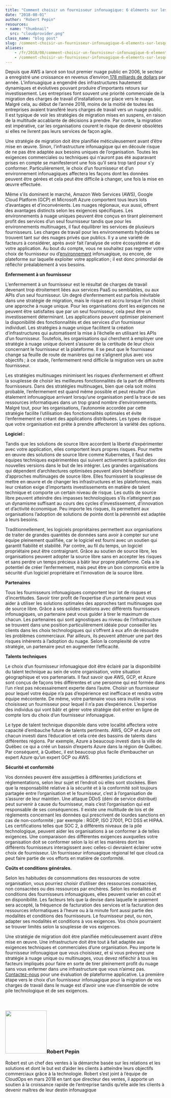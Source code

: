 ```yaml
---
title: "Comment choisir un fournisseur infonuagique: 6 éléments sur lesquels se concentrer lors de la migration vers un nuage"
date: "2018-08-01"
author: "Robert Pepin"
resources:
- name: "thumbnail"
  src: "cloudprovider.png"
class_name: "blog post"
slug: /comment-choisir-un-fournisseur-infonuagique-6-elements-sur-lesquels-se-concentrer-lors-de-la-migration-vers-un-nuage
aliases:
    - /fr/2018/08/comment-choisir-un-fournisseur-infonuagique-6-elements-sur-lesquels-se-concentrer-lors-de-la-migration-vers-un-nuage/
    - /comment-choisir-un-fournisseur-infonuagique-6-elements-sur-lesquels-se-concentrer-lors-de-la-migration-vers-un-nuage
---
```


<p><span style="font-weight: 400;">Depuis que AWS a lancé son tout premier nuage public en 2006, le secteur a enregistré une croissance en revenus d’environ</span><a href="https://www.forrester.com/report/Predictions+2018+Cloud+Computing+Accelerates+Enterprise+Transformation+Everywhere/-/E-RES139611"> <span style="font-weight: 400;">178 milliards de dollars</span></a> <span style="font-weight: 400;">par année.</span><span style="font-weight: 400;"> L’infonuagique a engendré des infrastructures hautement dynamiques et évolutives pouvant produire d’importants retours sur investissement. Les entreprises font souvent une priorité commerciale de la migration des charges de travail d’installations sur place vers le nuage. Malgré cela, au début de l’année&nbsp;2018, moins de la moitié de toutes les entreprises avaient transféré leurs charges de travail vers un nuage public. Il est typique de voir les stratégies de migration mises en suspens, en raison de la multitude accablante de décisions à prendre. Par contre, la migration est impérative, car les organisations courent le risque de devenir obsolètes si elles ne livrent pas leurs services de façon agile. </span></p><p><span style="font-weight: 400;">Une stratégie de migration doit être planifiée méticuleusement avant d’être mise en œuvre. Sinon, l’infrastructure infonuagique qui en découle risque de ne pas être adaptée aux besoins uniques de l’organisation. Toutes les exigences commerciales ou techniques qui n’auront pas été auparavant prises en compte se manifesteront une fois qu’il sera trop tard pour s’y conformer. Particulièrement, le choix d’un fournisseur et d’un environnement infonuagiques affectera les façons dont les données peuvent être gérées et cela peut être difficile à changer, une fois la mise en œuvre effectuée.</span></p><p><span style="font-weight: 400;">Même s’ils dominent le marché, Amazon Web Services (AWS), Google Cloud Platform (GCP) et Microsoft Azure comportent tous leurs lots d’avantages et d’inconvénients. Les nuages régionaux, eux aussi, offrent des avantages distincts selon les exigences spécifiques. Les environnements à nuage uniques peuvent être conçus en tirant pleinement profit des services d’un seul fournisseur tandis que pour les environnements multinuages, il faut équilibrer les services de plusieurs fournisseurs. Les charges de travail pour les environnements hybrides se trouvent tant sur des nuages privés que publics. Il y a une variété de facteurs à considérer, après avoir fait l’analyse de votre écosystème et de votre application. Au bout du compte, vous ne souhaitez pas regretter votre choix de fournisseur ou d’</span><a href="https://www.stratoscale.com/blog/it-leadership/cloud-clouds-choose-single-multi-cloud-approach/"><span style="font-weight: 400;">environnement</span></a> <span style="font-weight: 400;">infonuagique, ou encore, de plateforme sur laquelle exploiter votre application ; il est donc primordial de réfléchir préalablement à vos besoins.</span></p><p><b>Enfermement à un fournisseur</b></p><p><span style="font-weight: 400;">L’enfermement à un fournisseur est le résultat de charges de travail devenant trop étroitement liées aux services PaaS ou semblables, ou aux APIs d’un seul fournisseur. Un degré d’enfermement est parfois inévitable dans une stratégie de migration, mais le risque est accru lorsque l’on choisit une approche à nuage unique. Pour les organisations dont les exigences ne peuvent être satisfaites que par un seul fournisseur, cela peut être un investissement déterminant. Les applications peuvent optimiser pleinement la disponibilité des fonctionnalités et des services d’un fournisseur individuel. Les stratégies à nuage unique facilitent la création d’infrastructures qui automatisent la mise à l’échelle en utilisant les APIs d’un fournisseur. Toutefois, les organisations qui cherchent à employer une stratégie à nuage unique doivent s’assurer de la certitude de leur choix concernant le fournisseur et la plateforme. Il se peut que le fournisseur change sa feuille de route de manières qui ne s’alignent plus avec vos objectifs ; à ce stade, l’enfermement rend difficile la migration vers un autre fournisseur. </span></p><p><span style="font-weight: 400;">Les stratégies multinuages minimisent les risques d’enfermement et offrent la souplesse de choisir les meilleures fonctionnalités de la part de différents fournisseurs. Dans des stratégies multinuages, bien que cela soit moins probable, l’enfermement est quand même possible et peut résulter d’un étalement infonuagique arrivant lorsqu’une organisation perd la trace de ses ressources informatiques dans un trop grand nombre d’environnements. Malgré tout, pour les organisations, l’autonomie accordée par cette stratégie facilite l’utilisation des fonctionnalités optimales et évite l’enfermement en créant des applications distribuées. Les types de risque que votre organisation est prête à prendre affecteront la variété des options.</span></p><p><b>Logiciel&nbsp;:</b></p><p><span style="font-weight: 400;">Tandis que les solutions de source libre accordent la liberté d’expérimenter avec votre application, elles comportent leurs propres risques. Pour mettre en œuvre des solutions de source libre comme Kubernetes, il faut des équipes techniques expérimentées qui suivent activement la publication des nouvelles versions dans le but de les intégrer. Les grandes organisations qui dépendent d’architectures optimisées peuvent alors bénéficier d’approches multinuages de source libre. Elles fournissent la souplesse de mettre en œuvre et de changer les infrastructures et les plateformes, mais leur création exige d’importants investissements en matière de talent technique et comporte un certain niveau de risque. Les outils de source libre peuvent atteindre des impasses technologiques s’ils n’atteignent pas un dynamisme suffisant au cours des cycles d’investissement, d’innovation et d’activité économique. Peu importe les risques, ils permettent aux organisations l’adoption de solutions de pointe dont la pérennité est adaptée à leurs besoins. </span></p><p>Traditionnellement, les logiciels propriétaires permettent aux organisations de traiter de grandes quantités de données sans avoir à compter sur une équipe pleinement qualifiée, car le logiciel est fourni avec un soutien qui garantit fiabilité et stabilité. Par contre, au fil du temps, un logiciel propriétaire peut être contraignant. Grâce au soutien de source libre, les organisations peuvent adopter la source libre sans en accepter les risques et sans perdre un temps précieux à bâtir leur propre plateforme. Cela a le potentiel de créer l’enfermement, mais peut être un bon compromis entre la sécurité d’un logiciel propriétaire et l’innovation de la source libre.</p><p><b>Partenaires</b></p><p><span style="font-weight: 400;">Tous les fournisseurs infonuagiques comportent leur lot de risques et d’incertitudes. Savoir tirer profit de l’expertise d’un partenaire peut vous aider à utiliser les solutions optimales des approches tant multinuages que de source libre. Grâce à ses solides relations avec différents fournisseurs infonuagiques, un partenaire peut vous guider à tirer le maximum de chacun. Les partenaires qui sont agnostiques au niveau de l’infrastructure se trouvent dans une position particulièrement idéale pour conseiller les clients dans les choix technologiques qui s’offrent à eux afin de résoudre les problèmes commerciaux. Par ailleurs, ils peuvent atténuer une part des risques inhérents à l’adoption du nuage. Selon la complexité de votre stratégie, un partenaire peut en augmenter l’efficacité.</span></p><p><b>Talents techniques</b></p><p><span style="font-weight: 400;">Le choix d’un fournisseur infonuagique doit être éclairé par la disponibilité du talent technique au sein de votre organisation, votre situation géographique et vos partenariats. Il faut savoir que AWS, GCP, et Azure sont conçus de façons très différentes et une personne qui est formée dans l’un n’est pas nécessairement experte dans l’autre. Choisir un fournisseur pour lequel votre équipe n’a pas d’expérience est inefficace et rendra votre équipe mécontente. De même, votre partenaire vous sera inutile si vous choisissez un fournisseur pour lequel il n’a pas d’expérience. L’expertise des individus qui vont bâtir et gérer votre stratégie doit entrer en ligne de compte lors du choix d’un fournisseur infonuagique. </span></p><p><span style="font-weight: 400;">Le type de talent technique disponible dans votre localité affectera votre capacité d’embauche future de talents pertinents. AWS, GCP et Azure ont chacun investi dans l’éducation et cela crée des bassins de talents dans différentes régions. Par exemple, Azure a beaucoup investi dans la ville de Québec ce qui a créé un bassin d’experts Azure dans la région de Québec. Par conséquent, à Québec, il est beaucoup plus facile d’embaucher un expert Azure qu’un expert GCP ou AWS. </span></p><p><b>Sécurité et conformité</b></p><p><span style="font-weight: 400;">Vos données peuvent être assujetties à différentes juridictions et réglementations, selon leur sujet et l’endroit où elles sont stockées. Bien que la responsabilité relative à la sécurité et à la conformité soit toujours partagée entre l’organisation et le fournisseur, c’est à l’organisation de s’assurer de leur maintien. Une attaque DDoS (déni de service distribué) peut survenir à cause du fournisseur, mais c’est l’organisation qui est responsable de ses conséquences. Il existe une multitude de lois et de règlements concernant les données qui prescrivent de lourdes sanctions en cas de non-conformité ; par exemple&nbsp;: RGDP, ISO&nbsp;27001, PCI DSS et HIPAA. Les certifications telles que SOC&nbsp;2, à différents niveaux de la pile technologique, peuvent aider les organisations à se conformer à de telles exigences. Une comparaison des différentes exigences auxquelles votre organisation doit se conformer selon la loi et les manières dont les différents fournisseurs interagissent avec celles-ci devraient éclairer votre choix de fournisseur. Un fournisseur infonuagique régional tel que cloud.ca peut faire partie de vos efforts en matière de conformité.</span></p><p><b>Coûts et conditions générales.</b></p><p><span style="font-weight: 400;">Selon les habitudes de consommations des ressources de votre organisation, vous pourriez choisir d’utiliser des ressources consacrées, non consacrées ou des ressources par enchères. Selon les modalités et conditions des fournisseurs infonuagiques, elles peuvent varier en coût et en disponibilité. Les facteurs tels que la devise dans laquelle le paiement sera accepté, la fréquence de facturation des services et la facturation des ressources informatiques à l’heure ou à la minute font aussi partie des modalités et conditions des fournisseurs. Le fournisseur peut, ou non, adapter ses modalités et conditions à vos exigences. Vos choix pourraient se trouver limités selon la souplesse de vos exigences.</span></p><p><span style="font-weight: 400;">Une stratégie de migration doit être planifiée méticuleusement avant d’être mise en œuvre. Une infrastructure doit être tout à fait adaptée aux exigences techniques et commerciales d’une organisation. Peu importe le fournisseur infonuagique que vous choisissez, et si vous prévoyez une stratégie à nuage unique ou multinuages, vous devez réfléchir à tous les facteurs impliqués pour faire en sorte de tirer pleinement profit du nuage sans vous enfermer dans une infrastructure que vous n’aimez pas. </span><a href="mailto:info@cloudops.com"><span style="font-weight: 400;">Contactez-nous</span></a><span style="font-weight: 400;"> pour une évaluation de plateforme applicative. La première étape vers le choix d’un fournisseur infonuagique pour la migration de vos charges de travail dans le nuage est d’avoir une vue d’ensemble de votre pile technologique et de ses exigences.</span></p><p>&nbsp;</p><h3><img class="size-full wp-image-749 alignleft" title="Robert Pepin" src="/images/blog/post/0-1.jpg" alt="" width="130" height="135">Robert Pepin</h3><p>Robert est un chef des ventes à la démarche basée sur les relations et les solutions et dont le but est d’aider les clients à atteindre leurs objectifs commerciaux grâce à la technologie. Robert s’est joint à l’équipe de CloudOps en mars 2018 en tant que directeur des ventes, il apporte un soutien à la croissance rapide de l’entreprise tandis qu’elle aide les clients à devenir maîtres de leur destin infonuagique</p>
